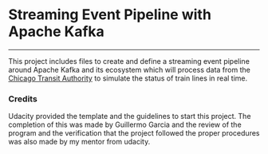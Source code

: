 # Streaming Event Pipeline with Apache Kafka
***
This project includes files to create and define a streaming event pipeline around Apache Kafka and its ecosystem which will process data from the [Chicago Transit Authority](https://www.transitchicago.com/data/) to simulate the status of train lines in real time.

### Credits
Udacity provided the template and the guidelines to start this project.
The completion of this was made by Guillermo Garcia and the review of the program and the verification that the project followed the proper procedures was also made by my mentor from udacity.